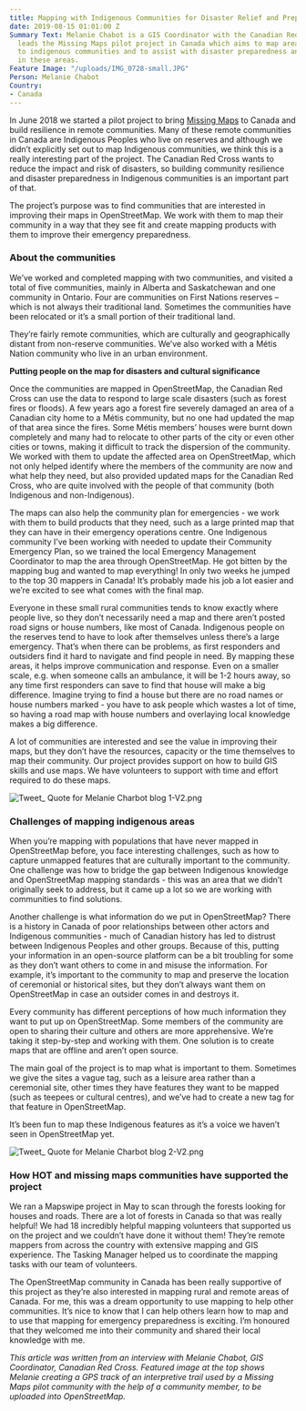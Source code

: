 ```yaml
---
title: Mapping with Indigenous Communities for Disaster Relief and Preparedness
date: 2019-08-15 01:01:00 Z
Summary Text: Melanie Chabot is a GIS Coordinator with the Canadian Red Cross. She
  leads the Missing Maps pilot project in Canada which aims to map areas important
  to indigenous communities and to assist with disaster preparedness and response
  in these areas.
Feature Image: "/uploads/IMG_0728-small.JPG"
Person: Melanie Chabot
Country:
- Canada
---
```


In June 2018 we started a pilot project to bring [Missing Maps](http://www.missingmaps.org/) to Canada and build resilience in remote communities. Many of these remote communities in Canada are Indigenous Peoples who live on reserves and although we didn’t explicitly set out to map Indigenous communities, we think this is a really interesting part of the project. The Canadian Red Cross wants to reduce the impact and risk of disasters, so building community resilience and disaster preparedness in Indigenous communities is an important part of that.

The project’s purpose was to find communities that are interested in improving their maps in OpenStreetMap. We work with them to map their community in a way that they see fit and create mapping products with them to improve their emergency preparedness.

### **About the communities**

We’ve worked and completed mapping with two communities, and visited a total of five communities, mainly in Alberta and Saskatchewan and one community in Ontario. Four are communities on First Nations reserves – which is not always their traditional land. Sometimes the communities have been relocated or it’s a small portion of their traditional land.

They’re fairly remote communities, which are culturally and geographically distant from non-reserve communities. We’ve also worked with a Métis Nation community who live in an urban environment.

**Putting people on the map for disasters and cultural significance**

Once the communities are mapped in OpenStreetMap, the Canadian Red Cross can use the data to respond to large scale disasters (such as forest fires or floods). A few years ago a forest fire severely damaged an area of a Canadian city home to a Métis community, but no one had updated the map of that area since the fires. Some Métis members’ houses were burnt down completely and many had to relocate to other parts of the city or even other cities or towns, making it difficult to track the dispersion of the community. We worked with them to update the affected area on OpenStreetMap, which not only helped identify where the members of the community are now and what help they need, but also provided updated maps for the Canadian Red Cross, who are quite involved with the people of that community (both Indigenous and non-Indigenous).

The maps can also help the community plan for emergencies - we work with them to build products that they need, such as a large printed map that they can have in their emergency operations centre. One Indigenous community I’ve been working with needed to update their Community Emergency Plan, so we trained the local Emergency Management Coordinator to map the area through OpenStreetMap. He got bitten by the mapping bug and wanted to map everything! In only two weeks he jumped to the top 30 mappers in Canada! It’s probably made his job a lot easier and we’re excited to see what comes with the final map.

Everyone in these small rural communities tends to know exactly where people live, so they don’t necessarily need a map and there aren’t posted road signs or house numbers, like most of Canada. Indigenous people on the reserves tend to have to look after themselves unless there’s a large emergency. That’s when there can be problems, as first responders and outsiders find it hard to navigate and find people in need. By mapping these areas, it helps improve communication and response. Even on a smaller scale, e.g. when someone calls an ambulance, it will be 1-2 hours away, so any time first responders can save to find that house will make a big difference. Imagine trying to find a house but there are no road names or house numbers marked - you have to ask people which wastes a lot of time, so having a road map with house numbers and overlaying local knowledge makes a big difference.

A lot of communities are interested and see the value in improving their maps, but they don’t have the resources, capacity or the time themselves to map their community. Our project provides support on how to build GIS skills and use maps. We have volunteers to support with time and effort required to do these maps.

![Tweet_ Quote for Melanie Charbot blog 1-V2.png](/uploads/Tweet_%20Quote%20for%20Melanie%20Charbot%20blog%201-V2.png)

### Challenges of mapping indigenous areas

When you’re mapping with populations that have never mapped in OpenStreetMap before, you face interesting challenges, such as how to capture unmapped features that are culturally important to the community. One challenge was how to bridge the gap between Indigenous knowledge and OpenStreetMap mapping standards - this was an area that we didn’t originally seek to address, but it came up a lot so we are working with communities to find solutions.

Another challenge is what information do we put in OpenStreetMap? There is a history in Canada of poor relationships between other actors and Indigenous communities - much of Canadian history has led to distrust between Indigenous Peoples and other groups. Because of this, putting your information in an open-source platform can be a bit troubling for some as they don’t want others to come in and misuse the information. For example, it’s important to the community to map and preserve the location of ceremonial or historical sites, but they don’t always want them on OpenStreetMap in case an outsider comes in and destroys it.

Every community has different perceptions of how much information they want to put up on OpenStreetMap. Some members of the community are open to sharing their culture and others are more apprehensive. We’re taking it step-by-step and working with them. One solution is to create maps that are offline and aren’t open source.

The main goal of the project is to map what is important to them. Sometimes we give the sites a vague tag, such as a leisure area rather than a ceremonial site, other times they have features they want to be mapped (such as teepees or cultural centres), and we’ve had to create a new tag for that feature in OpenStreetMap.

It’s been fun to map these Indigenous features as it’s a voice we haven’t seen in OpenStreetMap yet.

![Tweet_ Quote for Melanie Charbot blog 2-V2.png](/uploads/Tweet_%20Quote%20for%20Melanie%20Charbot%20blog%202-V2.png)

### How HOT and missing maps communities have supported the project

We ran a Mapswipe project in May to scan through the forests looking for houses and roads. There are a lot of forests in Canada so that was really helpful! We had 18 incredibly helpful mapping volunteers that supported us on the project and we couldn’t have done it without them! They’re remote mappers from across the country with extensive mapping and GIS experience. The Tasking Manager helped us to coordinate the mapping tasks with our team of volunteers.

The OpenStreetMap community in Canada has been really supportive of this project as they’re also interested in mapping rural and remote areas of Canada. For me, this was a dream opportunity to use mapping to help other communities. It’s nice to know that I can help others learn how to map and to use that mapping for emergency preparedness is exciting. I’m honoured that they welcomed me into their community and shared their local knowledge with me.

*This article was written from an interview with Melanie Chabot, GIS Coordinator, Canadian Red Cross. Featured image at the top shows Melanie creating a GPS track of an interpretive trail used by a Missing Maps pilot community with the help of a community member, to be uploaded into OpenStreetMap.*